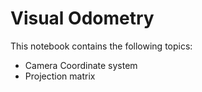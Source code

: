# Visual Odometry

This notebook contains the following topics:

- Camera Coordinate system
- Projection matrix
